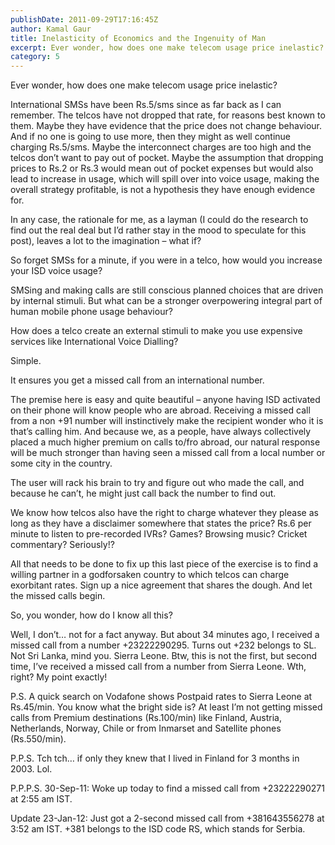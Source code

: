 ```yaml
---
publishDate: 2011-09-29T17:16:45Z
author: Kamal Gaur
title: Inelasticity of Economics and the Ingenuity of Man 
excerpt: Ever wonder, how does one make telecom usage price inelastic? International SMSs have been Rs.5/sms since as far back as I can remember. The telcos… 
category: 5
---
```


Ever wonder, how does one make telecom usage price inelastic?

International SMSs have been Rs.5/sms since as far back as I can remember. The telcos have not dropped that rate, for reasons best known to them. Maybe they have evidence that the price does not change behaviour. And if no one is going to use more, then they might as well continue charging Rs.5/sms. Maybe the interconnect charges are too high and the telcos don’t want to pay out of pocket. Maybe the assumption that dropping prices to Rs.2 or Rs.3 would mean out of pocket expenses but would also lead to increase in usage, which will spill over into voice usage, making the overall strategy profitable, is not a hypothesis they have enough evidence for.

In any case, the rationale for me, as a layman (I could do the research to find out the real deal but I’d rather stay in the mood to speculate for this post), leaves a lot to the imagination – what if?

So forget SMSs for a minute, if you were in a telco, how would you increase your ISD voice usage?

SMSing and making calls are still conscious planned choices that are driven by internal stimuli. But what can be a stronger overpowering integral part of human mobile phone usage behaviour?

How does a telco create an external stimuli to make you use expensive services like International Voice Dialling?

Simple.

It ensures you get a missed call from an international number.

The premise here is easy and quite beautiful – anyone having ISD activated on their phone will know people who are abroad. Receiving a missed call from a non +91 number will instinctively make the recipient wonder who it is that’s calling him. And because we, as a people, have always collectively placed a much higher premium on calls to/fro abroad, our natural response will be much stronger than having seen a missed call from a local number or some city in the country.

The user will rack his brain to try and figure out who made the call, and because he can’t, he might just call back the number to find out.

We know how telcos also have the right to charge whatever they please as long as they have a disclaimer somewhere that states the price? Rs.6 per minute to listen to pre-recorded IVRs? Games? Browsing music? Cricket commentary? Seriously!?

All that needs to be done to fix up this last piece of the exercise is to find a willing partner in a godforsaken country to which telcos can charge exorbitant rates. Sign up a nice agreement that shares the dough. And let the missed calls begin.

So, you wonder, how do I know all this?

Well, I don’t… not for a fact anyway. But about 34 minutes ago, I received a missed call from a number +23222290295\. Turns out +232 belongs to SL. Not Sri Lanka, mind you. Sierra Leone. Btw, this is not the first, but second time, I’ve received a missed call from a number from Sierra Leone. Wth, right? My point exactly!

P.S. A quick search on Vodafone shows Postpaid rates to Sierra Leone at Rs.45/min. You know what the bright side is? At least I’m not getting missed calls from Premium destinations (Rs.100/min) like Finland, Austria, Netherlands, Norway, Chile or from Inmarset and Satellite phones (Rs.550/min).

P.P.S. Tch tch… if only they knew that I lived in Finland for 3 months in 2003\. Lol.

P.P.P.S. 30-Sep-11: Woke up today to find a missed call from +23222290271 at 2:55 am IST.

Update 23-Jan-12: Just got a 2-second missed call from +381643556278 at 3:52 am IST. +381 belongs to the ISD code RS, which stands for Serbia.